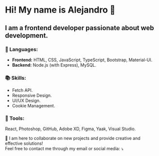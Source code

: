 # Hi! My name is Alejandro 👋  
## I am a frontend developer passionate about web development.

### 🦄 Languages:  
- **Frontend:** HTML, CSS, JavaScript, TypeScript, Bootstrap, Material-UI.  
- **Backend:** Node.js (with Express), MySQL.  

### 📚 Skills:  
- Fetch API.  
- Responsive Design.  
- UI/UX Design.  
- Cookie Management.  

### 💼 Tools:  
React, Photoshop, GitHub, Adobe XD, Figma, Yaak, Visual Studio.  

💌 I am here to collaborate on new projects and provide creative and effective solutions!  
Feel free to contact me through my email or social media: ⤵️  
